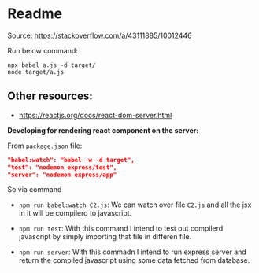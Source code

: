# Readme

Source: https://stackoverflow.com/a/43111885/10012446

Run below command:

```
npx babel a.js -d target/
node target/a.js
```

## Other resources:

- https://reactjs.org/docs/react-dom-server.html

**Developing for rendering react component on the server:**

From `package.json` file:

```json
"babel:watch": "babel -w -d target",
"test": "nodemon express/test",
"server": "nodemon express/app"
```

So via command

- `npm run babel:watch C2.js`: We can watch over file `C2.js` and all the jsx in it will be compilerd to javascript.

- `npm run test`: With this command I intend to test out compilerd javascript by simply importing that file in differen file.

- `npm run server`: With this commadn I intend to run express server and return the compiled javascript using some data fetched from database.

